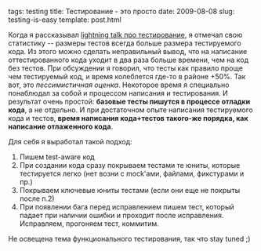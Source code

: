 tags: testing
title: Тестирование - это просто
date: 2009-08-08
slug: testing-is-easy
template: post.html

Когда я рассказывал [lightning talk про тестирование](http://www.rupy.ru/member/5/#paper-37), я отмечал свою статистику
-- размеры тестов всегда больше размера тестируемого кода. Из этого можно
сделать неправильный вывод, что на написание оттестированного кода уходит
в два раза больше времени, чем на код без тестов. При обсуждении я говорил,
что тесты как правило проще чем тестируемый код, и время колеблется где-то
в районе +50%. Так вот, это *пессимистичная оценка*. Некоторое время я специально понаблюдал за собой и процессом написания и тестирования. И результат очень простой: **базовые тесты пишутся в
процессе отладки кода**, а не отдельно. И при достаточном опыте написания
тестируемого кода и тестов, **время написания кода+тестов такого-же порядка,
как написание отлаженного кода**.

Для себя я выработал такой подход:
 
 1. Пишем test-aware код
 2. При создании кода сразу покрываем тестами те юниты, которые тестируется
    легко (нет возни с mock'ами, файлами, фикстурами и пр.)
 3. Покрываем ключевые юниты тестами (если они еще не покрыты после п.2)
 4. При появлении бага перед исправлением пишем тест, который падает при
    наличии ошибки и проходит после исправления. Исправляем, прогоняем тест,
    коммитим.

Не освещена тема функционального тестирования, так что stay tuned ;)
